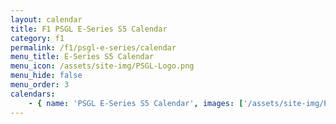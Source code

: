 ```yaml
---
layout: calendar
title: F1 PSGL E-Series S5 Calendar
category: f1
permalink: /f1/psgl-e-series/calendar
menu_title: E-Series S5 Calendar
menu_icon: /assets/site-img/PSGL-Logo.png
menu_hide: false
menu_order: 3
calendars:
    - { name: 'PSGL E-Series S5 Calendar', images: ['/assets/site-img/PSGL-E-Series-Calendar-S5.png'], width: 1920, height: 1080 }
---
```

